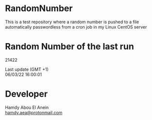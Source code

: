# RandomNumber    
This is a test repository where a random number is pushed to a file automatically passwordless from a cron job in my Linux CentOS server    
# Random Number of the last run   
21422
      
Last update (GMT +1)    
06/03/22 16:00:01
# Developer    
Hamdy Abou El Anein   
hamdy.aea@protonmail.com
